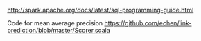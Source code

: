 http://spark.apache.org/docs/latest/sql-programming-guide.html

Code for mean average precision
https://github.com/echen/link-prediction/blob/master/Scorer.scala